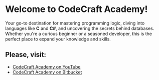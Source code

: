 <!--
**codecraftacademychannel/codecraftacademychannel** is a ✨ _special_ ✨ repository because its `README.md` (this file) appears on your GitHub profile.

Here are some ideas to get you started:

- 🔭 I’m currently working on ...
- 🌱 I’m currently learning ...
- 👯 I’m looking to collaborate on ...
- 🤔 I’m looking for help with ...
- 💬 Ask me about ...
- 📫 How to reach me: ...
- 😄 Pronouns: ...
- ⚡ Fun fact: ...
-->
# Welcome to CodeCraft Academy!

Your go-to destination for mastering programming logic, diving into languages like **C** and **C#**, and uncovering the secrets behind databases. Whether you're a curious beginner or a seasoned developer, this is the perfect place to expand your knowledge and skills.

## Please, visit:
- [CodeCraft Academy on YouTube](https://www.youtube.com/@Code.Craft.Academy)
- [CodeCraft Academy on Bitbucket](https://bitbucket.org/codecraftacademy)

